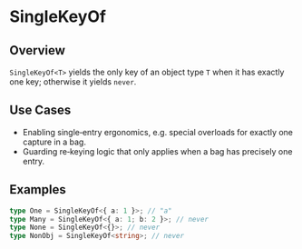 # SingleKeyOf

## Overview

`SingleKeyOf<T>` yields the only key of an object type `T` when it has exactly
one key; otherwise it yields `never`.

## Use Cases

- Enabling single‑entry ergonomics, e.g. special overloads for exactly one
  capture in a bag.
- Guarding re‑keying logic that only applies when a bag has precisely one entry.

## Examples

```ts
type One = SingleKeyOf<{ a: 1 }>; // "a"
type Many = SingleKeyOf<{ a: 1; b: 2 }>; // never
type None = SingleKeyOf<{}>; // never
type NonObj = SingleKeyOf<string>; // never
```
